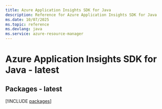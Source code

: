 ```yaml
---
title: Azure Application Insights SDK for Java
description: Reference for Azure Application Insights SDK for Java
ms.date: 10/07/2025
ms.topic: reference
ms.devlang: java
ms.service: azure-resource-manager
---
```

# Azure Application Insights SDK for Java - latest
## Packages - latest
[!INCLUDE [packages](application-insights-index.md)]
